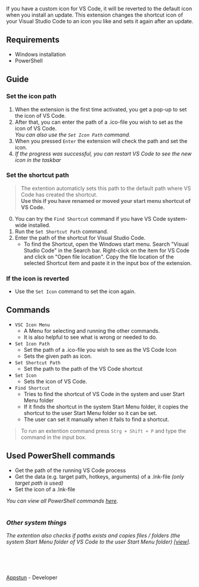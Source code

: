 If you have a custom icon for VS Code, it will be reverted to the default icon when you install an update.
This extension changes the shortcut icon of your Visual Studio Code to an icon you like and sets it again after an update.

## Requirements

- Windows installation
- PowerShell

## Guide

### Set the icon path

1. When the extension is the first time activated, you get a pop-up to set the icon of VS Code.
2. After that, you can enter the path of a .ico-file you wish to set as the icon of VS Code.
  <br> _You can also use the `Set Icon Path` command._
3. When you pressed `Enter` the extension will check the path and set the icon.
4. _If the progress was successful, you can restart VS Code to see the new icon in the taskbar_

### Set the shortcut path

> The extention automaticly sets this path to the default path where VS Code has created the shortcut.
> <br> **Use this if you have renamed or moved your start menu shortcut of VS Code.**

0. You can try the `Find Shortcut` command if you have VS Code system-wide installed.
1. Run the `Set Shortcut Path` command.
2. Enter the path of the shortcut for Visual Studio Code.
   - To find the Shortcut, open the Windows start menu. Search "Visual Studio Code" in the Search bar. Right-click on the item for VS Code and click on "Open file location". Copy the file location of the selected Shortcut item and paste it in the input box of the extension.

### If the icon is reverted

- Use the `Set Icon` command to set the icon again.

## Commands

- `VSC Icon Menu`
  - A Menu for selecting and running the other commands.
  - It is also helpful to see what is wrong or needed to do.
- `Set Icon Path`
  - Set the path of a .ico-file you wish to see as the VS Code Icon
  - Sets the given path as icon.
- `Set Shortcut Path`
  - Set the path to the path of the VS Code shortcut
- `Set Icon`
  - Sets the icon of VS Code.
- `Find Shortcut`
  - Tries to find the shortcut of VS Code in the system and user Start Menu folder
  - If it finds the shortcut in the system Start Menu folder, it copies the shortcut to the user Start Menu folder so it can be set.
  - The user can set it manually when it fails to find a shortcut.

> To run an extention command press `Strg + Shift + P` and type the command in the input box.

## Used PowerShell commands

- Get the path of the running VS Code process
- Get the data (e.g. target path, hotkeys, arguments) of a .lnk-file _(only target path is used)_
- Set the icon of a .lnk-file

_You can view all PowerShell commands [here](https://github.com/Appstun/VSC-Icon/blob/main/src/powershell.ts)._
<br><br>

### _Other system things_ 
_The extention also checks if paths exists and copies files / folders (the system Start Menu folder of VS Code to the user Start Menu folder) [[view](https://github.com/Appstun/VSC-Icon/blob/main/src/FileManager.ts#L102C9-L106C71)]._

<br><br><br>

[Appstun](https://github.com/appstun) - Developer
